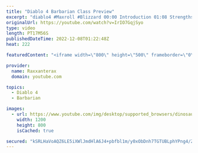```yaml
---
title: "Diablo 4 Barbarian Class Preview"
excerpt: "diablo4 #Maxroll #Blizzard 00:00 Introduction 01:08 Strengths 03:40 Weaknesses 05:26 Equipment 07:29 Skill Tree & Passives ..."
originalUrl: https://youtube.com/watch?v=IrIO7GqjSyo
type: video
length: PT17M56S
publishedDateTime: 2022-12-08T01:22:48Z
heat: 222

featuredContent: "<iframe width=\"800\" height=\"500\" frameborder=\"0\" src=\"https://www.youtube.com/embed/IrIO7GqjSyo\" allow=\"accelerometer; autoplay; encrypted-media; gyroscope; picture-in-picture\" allowfullscreen></iframe>"

provider:
  name: Raxxanterax
  domain: youtube.com

topics:
  - Diablo 4
  - Barbarian

images:
  - url: https://www.youtube.com/img/desktop/supported_browsers/dinosaur.png
    width: 1200
    height: 800
    isCached: true

secured: "kSRLHaVoAQZ6LE5iXWlJmdHlA6J4+pbfbl1m/y0xObDnh7TGTUBLphYPng4/ZjfytkJ4HBadnpK8/bxGgKG215Vn+8oeS9srQxn77SdP6Rd1uisctZ+EGB+jthnR9gSZeUF5+1tKK7myvc6Gu8l7s/lGS//Lp6bO5+Xgp7193lRQOA9JS9r3EBUYoN7EE3jS3w/m+wFGwCdEBf7WWHvsMNlyxiCs4gKt7ltcrgHtk8V501YzSkrFbUoYO5W9r6xCEA47FFRP20bDfJ4FNwCEtPnTdl7wwzw49Ni8X4R7U0sQOBoSqC+xSXJzfP72WHsRbmQJx2sTkSNbbMq5Wm1+HPAwSVDmlBCQvziA6GV9efD9rdWDvbe/UcLVqXTaDqnZUxyHtWfrc7A4xisJ8RFW4gEx+A5LthW5POsdk7jvcgY=;+mbXLz+lTK7W9xDnwjVQ1w=="
---
```


